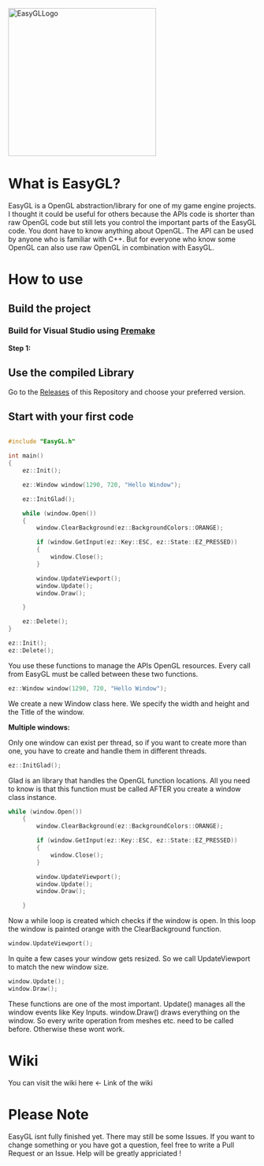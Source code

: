 <img width="300" height="300" alt="EasyGLLogo" src="https://github.com/user-attachments/assets/530644b3-04f8-4606-9e3b-4001fb0a0fe6" />

# What is EasyGL?

EasyGL is a OpenGL abstraction/library for one of my game engine projects. I thought it could be useful for others because the APIs code is shorter than raw OpenGL code but still lets you control the important parts of the EasyGL code. You dont have to know anything about OpenGL. The API can be used by anyone who is familiar with C++. But for everyone who know some OpenGL can also use raw OpenGL in combination with EasyGL.

# How to use 

## Build the project

### Build for Visual Studio using [Premake](https://github.com/premake/premake-core)

**Step 1:**

## Use the compiled Library

Go to the [Releases](https://github.com/ScriptCodex13/EasyGL/releases) of this Repository and choose your preferred version.

## Start with your first code

```c++

#include "EasyGL.h"

int main()
{
	ez::Init();

	ez::Window window(1290, 720, "Hello Window");

	ez::InitGlad();

	while (window.Open())
	{
		window.ClearBackground(ez::BackgroundColors::ORANGE);

		if (window.GetInput(ez::Key::ESC, ez::State::EZ_PRESSED))
		{
			window.Close();
		}

		window.UpdateViewport();
		window.Update();
		window.Draw();

	}

	ez::Delete();
}


```

```c++
ez::Init();
ez::Delete();
```
You use these functions to manage the APIs OpenGL resources. Every call from EasyGL must be called between these two functions.

```c++
ez::Window window(1290, 720, "Hello Window");
```
We create a new Window class here. We specify the width and height and the Title of the window.

**Multiple windows:**

Only one window can exist per thread, so if you want to create more than one, you have to create and handle them in different threads.

```c++
ez::InitGlad();
```
Glad is an library that handles the OpenGL function locations. All you need to know is that this function must be called AFTER you create a window class instance.

```c++
while (window.Open())
	{
		window.ClearBackground(ez::BackgroundColors::ORANGE);

		if (window.GetInput(ez::Key::ESC, ez::State::EZ_PRESSED))
		{
			window.Close();
		}

		window.UpdateViewport();
		window.Update();
		window.Draw();

	}
```
Now a while loop is created which checks if the window is open. In this loop the window is painted orange with the ClearBackground function. 

```c++
window.UpdateViewport();
```
In quite a few cases your window gets resized. So we call UpdateViewport to match the new window size. 

```c++
window.Update();
window.Draw();
```

These functions are one of the most important. Update() manages all the window events like Key Inputs. window.Draw() draws everything on the window. So every write operation from meshes etc. need to be called before. Otherwise these wont work.

# Wiki

You can visit the wiki here <- Link of the wiki

# Please Note 

EasyGL isnt fully finished yet. There may still be some Issues. If you want to change something or you have got a question, feel free to write a Pull Request or an Issue. Help will be greatly appriciated ! 
